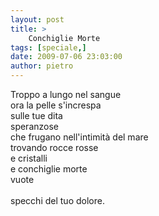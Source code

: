 ```yaml
---
layout: post
title: >
    Conchiglie Morte
tags: [speciale,]
date: 2009-07-06 23:03:00
author: pietro
---
```

Troppo a lungo nel sangue<br/>ora la pelle s'increspa<br/>sulle tue dita<br/>speranzose<br/>che frugano nell'intimità del mare<br/>trovando rocce rosse<br/>e cristalli<br/>e conchiglie morte<br/>vuote<br/><br/>specchi del tuo dolore.
